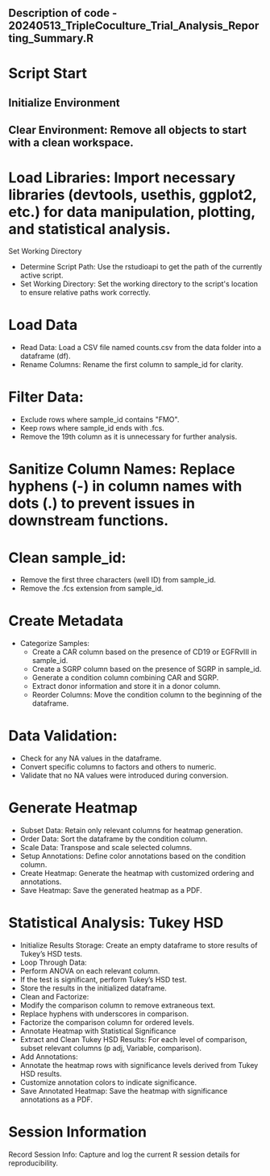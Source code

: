 ## Description of code - 20240513_TripleCoculture_Trial_Analysis_Reporting_Summary.R

# Script Start

## Initialize Environment

## Clear Environment: Remove all objects to start with a clean workspace.

# Load Libraries: Import necessary libraries (devtools, usethis, ggplot2, etc.) for data manipulation, plotting, and statistical analysis.

Set Working Directory

- Determine Script Path: Use the rstudioapi to get the path of the currently active script.
- Set Working Directory: Set the working directory to the script's location to ensure relative paths work correctly.

# Load Data
- Read Data: Load a CSV file named counts.csv from the data folder into a dataframe (df).
- Rename Columns: Rename the first column to sample_id for clarity.

# Filter Data:
- Exclude rows where sample_id contains "FMO".
- Keep rows where sample_id ends with .fcs.
- Remove the 19th column as it is unnecessary for further analysis.

# Sanitize Column Names: Replace hyphens (-) in column names with dots (.) to prevent issues in downstream functions.

# Clean sample_id:
- Remove the first three characters (well ID) from sample_id.
- Remove the .fcs extension from sample_id.

# Create Metadata
- Categorize Samples:
  - Create a CAR column based on the presence of CD19 or EGFRvIII in sample_id.
  - Create a SGRP column based on the presence of SGRP in sample_id.
  - Generate a condition column combining CAR and SGRP.
  - Extract donor information and store it in a donor column.
  - Reorder Columns: Move the condition column to the beginning of the dataframe.

# Data Validation:
- Check for any NA values in the dataframe.
- Convert specific columns to factors and others to numeric.
- Validate that no NA values were introduced during conversion.

# Generate Heatmap
- Subset Data: Retain only relevant columns for heatmap generation.
- Order Data: Sort the dataframe by the condition column.
- Scale Data: Transpose and scale selected columns.
- Setup Annotations: Define color annotations based on the condition column.
- Create Heatmap: Generate the heatmap with customized ordering and annotations.
- Save Heatmap: Save the generated heatmap as a PDF.

# Statistical Analysis: Tukey HSD
- Initialize Results Storage: Create an empty dataframe to store results of Tukey’s HSD tests.
- Loop Through Data:
- Perform ANOVA on each relevant column.
- If the test is significant, perform Tukey’s HSD test.
- Store the results in the initialized dataframe.
- Clean and Factorize:
- Modify the comparison column to remove extraneous text.
- Replace hyphens with underscores in comparison.
- Factorize the comparison column for ordered levels.
- Annotate Heatmap with Statistical Significance
- Extract and Clean Tukey HSD Results: For each level of comparison, subset relevant columns (p adj, Variable, comparison).
- Add Annotations:
- Annotate the heatmap rows with significance levels derived from Tukey HSD results.
- Customize annotation colors to indicate significance.
- Save Annotated Heatmap: Save the heatmap with significance annotations as a PDF.

# Session Information
Record Session Info: Capture and log the current R session details for reproducibility.